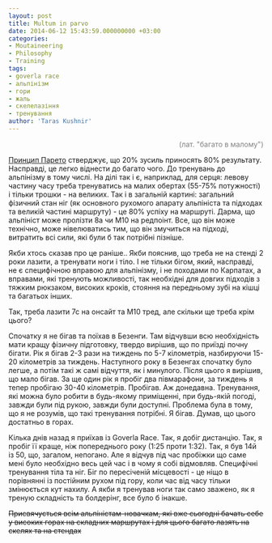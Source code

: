 ```yaml
---
layout: post
title: Multum in parvo
date: 2014-06-12 15:43:59.000000000 +03:00
categories:
- Moutaineering
- Philosophy
- Training
tags:
- goverla race
- альпінізм
- гори
- жаль
- скелелазіння
- тренування
author: 'Taras Kushnir'
---
```

<p style="text-align:right;"><span style="color:#808080;">(лат. "багато в малому")</span>

<a title="Принцип Парето" href="http://uk.wikipedia.org/wiki/%D0%9F%D1%80%D0%B8%D0%BD%D1%86%D0%B8%D0%BF_%D0%9F%D0%B0%D1%80%D0%B5%D1%82%D0%BE" target="_blank">Принцип Парето</a> стверджує, що 20% зусиль приносять 80% результату. Насправді, це легко віднести до багато чого. До тренувань до альпінізму в тому числі. На ділі так і є, наприклад, для серця: левову частину часу треба тренуватись на малих обертах (55-75% потужності) і тільки трошки - на великих. Так і в загальній картині: загальний фізичний стан ніг (як основного рухомого апарату альпініста та підходах та великій частині маршруту) - це 80% успіху на маршруті. Дарма, що альпініст може пролізти 8a чи М10 на редпоінт. Все, що він може технічно, може нівелюватись тим, що він змучиться на підході, витратить всі сили, які були б так потрібні пізніше.

Якби хтось сказав про це раніше.. Якби пояснив, що треба не на стенді 2 роки лазити, а тренувати ноги і тіло. І не тільки бігом, який, насправді, не є специфічною вправою для альпінізму, і не походами по Карпатах, а вправами, які тренують можливості, так необхідні для довгих підходів з тяжким рюкзаком, високих кроків, стояння на передньому зубі на кішці та багатьох інших.

Так, треба лазити 7с на онсайт та M10 тред, але скільки ще треба крім цього?

Спочатку я не бігав та поїхав в Безенги. Там відчувши всю необхідність мати кращу фізичну підготовку, твердо вирішив, що по приїзді почну бігати. Рік я бігав 2-3 рази на тиждень по 5-7 кілометрів, назбируючи 15-20 кілометрів за тиждень. Наступного року в Безенгах спочатку було легше, а потім такі ж самі відчуття, як і минулого. Після цього я вирішив, що мало бігав. За ще один рік я пробіг два півмарафони, за тиждень я тепер пробігаю 30-40 кілометрів. Пробігав. Аж донедавна. Тренування, які можна було робити в будь-якому приміщенні, при будь-якій погоді, завжди були під рукою, завжди були доступні. Проблема була в тому, що я не розумів, що такі тренування потрібні. Я бігав. Думав, що цього достатньо в горах.

Кілька днів назад я приїхав із Goverla Race. Так, я добіг дистанцію. Так, я пробіг її краще, ніж попереднього року (1:25 проти 1:32). Так, я був 14й із 50, що, загалом, непогано. Але я відчув під час пробіжки що саме мені було необхідно весь цей час і в чому я собі відмовляв. Специфічні тренування тіла та ніг. Біг по пересіченій місцевості - це ніщо в порівнянні із постійним рухом під гору, коли час від часу тільки змінюється кут нахилу. А якби я тренував ноги так само зважено, як я треную складність та болдерінг, все було б інакше.

<del>Присвячується всім альпіністам-новачкам, які вже сьогодні бачать себе у високих горах на складних маршрутах і для цього багато лазять на скелях та на стендах</del>
